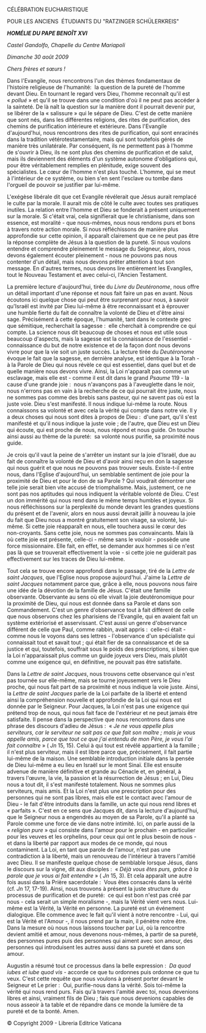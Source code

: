 CÉLÉBRATION  EUCHARISTIQUE

POUR LES ANCIENS  ÉTUDIANTS DU "RATZINGER SCHÜLERKREIS"

***HOMÉLIE DU PAPE BENOÎT XVI***

*Castel Gandolfo, Chapelle du Centre Mariapoli*

*Dimanche 30 août 2009*

*Chers frères et sœurs !*

Dans l'Evangile, nous rencontrons l'un des thèmes fondamentaux de l'histoire religieuse de l'humanité:  la question de la pureté de l'homme devant Dieu. En tournant le regard vers Dieu, l'homme reconnaît qu'il est « *pollué* » et qu'il se trouve dans une condition d'où il ne peut pas accéder à la sainteté. De là naît la question sur la manière dont il pourrait devenir pur, se libérer de la « salissure » qui le sépare de Dieu. C'est de cette manière que sont nés, dans les différentes religions, des rites de purification, des chemins de purification intérieure et extérieure. Dans l'Evangile d'aujourd'hui, nous rencontrons des rites de purification, qui sont enracinés dans la tradition vétérotestamentaire, mais qui sont toutefois gérés de manière très unilatérale. Par conséquent, ils ne permettent pas à l'homme de s'ouvrir à Dieu, ils ne sont plus des chemins de purification et de salut, mais ils deviennent des éléments d'un système autonome d'obligations qui, pour être véritablement remplies en plénitude, exige souvent des spécialistes. Le cœur de l'homme n'est plus touché. L'homme, qui se meut à l'intérieur de ce système, ou bien s'en sent l'esclave ou tombe dans l'orgueil de pouvoir se justifier par lui-même.

L'exégèse libérale dit que cet Evangile révélerait que Jésus aurait remplacé le culte par la morale. Il aurait mis de côté le culte avec toutes ses pratiques inutiles. La relation entre l'homme et Dieu se fonderait à présent uniquement sur la morale. Si c'était vrai, cela signifierait que le christianisme, dans son essence, est moralité - que nous-mêmes, nous nous rendons purs et bons à travers notre action morale. Si nous réfléchissons de manière plus approfondie sur cette opinion, il apparaît clairement que ce ne peut pas être la réponse complète de Jésus à la question de la pureté. Si nous voulons entendre et comprendre pleinement le message du Seigneur, alors, nous devons également écouter pleinement - nous ne pouvons pas nous contenter d'un détail, mais nous devons prêter attention à tout son message. En d'autres termes, nous devons lire entièrement les Evangiles, tout le Nouveau Testament et avec celui-ci, l'Ancien Testament.

La première lecture d'aujourd'hui, tirée du *Livre du Deutéronome*, nous offre un détail important d'une réponse et nous fait faire un pas en avant. Nous écoutons ici quelque chose qui peut être surprenant pour nous, à savoir qu'Israël est invité par Dieu lui-même à être reconnaissant et à éprouver une humble fierté du fait de connaître la volonté de Dieu et d'être ainsi sage. Précisément à cette époque, l'humanité, tant dans le contexte grec que sémitique, recherchait la sagesse :  elle cherchait à comprendre ce qui compte. La science nous dit beaucoup de choses et nous est utile sous beaucoup d'aspects, mais la sagesse est la connaissance de l'essentiel - connaissance du but de notre existence et de la façon dont nous devons vivre pour que la vie soit un juste succès. La lecture tirée du *Deutéronome* évoque le fait que la sagesse, en dernière analyse, est identique à la Torah - à la Parole de Dieu qui nous révèle ce qui est essentiel, dans quel but et de quelle manière nous devons vivre. Ainsi, la Loi n'apparaît pas comme un esclavage, mais elle est - comme il est dit dans le grand *Psaume* 119 - la cause d'une grande joie :  nous n'avançons pas à l'aveuglette dans le noir, nous n'errons pas en vain à la recherche de ce qui pourrait être juste, nous ne sommes pas comme des brebis sans pasteur, qui ne savent pas où est la juste voie. Dieu s'est manifesté. Il nous indique lui-même la route. Nous connaissons sa volonté et avec cela la vérité qui compte dans notre vie. Il y a deux choses qui nous sont dites à propos de Dieu :  d'une part, qu'il s'est manifesté et qu'il nous indique la juste voie ; de l'autre, que Dieu est un Dieu qui écoute, qui est proche de nous, nous répond et nous guide. On touche ainsi aussi au thème de la pureté:  sa volonté nous purifie, sa proximité nous guide.

Je crois qu'il vaut la peine de s'arrêter un instant sur la joie d'Israël, due au fait de connaître la volonté de Dieu et d'avoir ainsi reçu en don la sagesse qui nous guérit et que nous ne pouvons pas trouver seuls. Existe-t-il entre nous, dans l'Eglise d'aujourd'hui, un semblable sentiment de joie pour la proximité de Dieu et pour le don de sa Parole ? Qui voudrait démontrer une telle joie serait bien vite accusé de triomphalisme. Mais, justement, ce ne sont pas nos aptitudes qui nous indiquent la véritable volonté de Dieu. C'est un don immérité qui nous rend dans le même temps humbles et joyeux. Si nous réfléchissons sur la perplexité du monde devant les grandes questions du présent et de l'avenir, alors en nous aussi devrait jaillir à nouveau la joie du fait que Dieu nous a montré gratuitement son visage, sa volonté, lui-même. Si cette joie réapparaît en nous, elle touchera aussi le cœur des non-croyants. Sans cette joie, nous ne sommes pas convaincants. Mais là où cette joie est présente, celle-ci - même sans le vouloir - possède une force missionnaire. Elle fait, en effet, se demander aux hommes si ce n'est pas là que se trouverait effectivement la voie - si cette joie ne guiderait pas effectivement sur les traces de Dieu lui-même.

Tout cela se trouve encore approfondi dans le passage, tiré de la *Lettre de saint Jacques*, que l'Eglise nous propose aujourd'hui. J'aime la *Lettre de saint Jacques* notamment parce que, grâce à elle, nous pouvons nous faire une idée de la dévotion de la famille de Jésus. C'était une famille observante. Observante au sens où elle vivait la joie deutéronomique pour la proximité de Dieu, qui nous est donnée dans sa Parole et dans son Commandement. C'est un genre d'observance tout à fait différent de celle que nous observons chez les pharisiens de l'Evangile, qui en avaient fait un système extériorisé et asservissant. C'est aussi un genre d'observance différent de celle que Paul, comme rabbin, avait appris :  celle-ci était - comme nous le voyons dans ses lettres - l'observance d'un spécialiste qui connaissait tout et savait tout ; qui était fier de sa connaissance et de sa justice et qui, toutefois, souffrait sous le poids des prescriptions, si bien que la Loi n'apparaissait plus comme un guide joyeux vers Dieu, mais plutôt comme une exigence qui, en définitive, ne pouvait pas être satisfaite.

Dans la *Lettre de saint Jacques*, nous trouvons cette observance qui n'est pas tournée sur elle-même, mais se tourne joyeusement vers le Dieu proche, qui nous fait part de sa proximité et nous indique la voie juste. Ainsi, la *Lettre de saint Jacques* parle de la Loi parfaite de la liberté et entend ainsi la compréhension nouvelle et approfondie de la Loi qui nous est donnée par le Seigneur. Pour Jacques, la Loi n'est pas une exigence qui prétend trop de nous, qui nous fait face de l'extérieur et ne peut jamais être satisfaite. Il pense dans la perspective que nous rencontrons dans une phrase des discours d'adieu de Jésus :  « *Je ne vous appelle plus serviteurs, car le serviteur ne sait pas ce que fait son maître ; mais je vous appelle amis, parce que tout ce que j'ai entendu de mon Père, je vous l'ai fait connaître* » ( *Jn* 15, 15). Celui à qui tout est révélé appartient à la famille ; il n'est plus serviteur, mais il est libre parce que, précisément, il fait partie lui-même de la maison. Une semblable introduction initiale dans la pensée de Dieu lui-même a eu lieu en Israël sur le mont Sinaï. Elle est ensuite advenue de manière définitive et grande au Cénacle et, en général, à travers l'œuvre, la vie, la passion et la résurrection de Jésus ; en Lui, Dieu nous a tout dit, il s'est manifesté totalement. Nous ne sommes plus serviteurs, mais amis. Et la Loi n'est plus une prescription pour des personnes qui ne sont pas libres, mais elle est le contact avec l'amour de Dieu - le fait d'être introduits dans la famille, un acte qui nous rend libres et « parfaits ». C'est en ce sens que Jacques dit, dans la lecture d'aujourd'hui, que le Seigneur nous a engendrés au moyen de sa Parole, qu'il a planté sa Parole comme une force de vie dans notre intimité. Ici, on parle aussi de la « *religion pure* » qui consiste dans l'amour pour le prochain - en particulier pour les veuves et les orphelins, pour ceux qui ont le plus besoin de nous - et dans la liberté par rapport aux modes de ce monde, qui nous contaminent. La Loi, en tant que parole de l'amour, n'est pas une contradiction à la liberté, mais un renouveau de l'intérieur à travers l'amitié avec Dieu. Il se manifeste quelque chose de semblable lorsque Jésus, dans le discours sur la vigne, dit aux disciples :  « *Déjà vous êtes purs, grâce à la parole que je vous ai fait entendre* » ( *Jn* 15, 3). Et cela apparaît une autre fois aussi dans la Prière sacerdotale :  Vous êtes consacrés dans la vérité (cf. *Jn* 17, 17-19). Ainsi, nous trouvons à présent la juste structure du processus de purification et de pureté:  ce qui est bon n'est pas créé par nous - cela serait un simple moralisme -, mais la Vérité vient vers nous. Lui-même est la Vérité, la Vérité en personne. La pureté est un événement dialogique. Elle commence avec le fait qu'il vient à notre rencontre - Lui, qui est la Vérité et l'Amour -, il nous prend par la main, il pénètre notre être. Dans la mesure où nous nous laissons toucher par Lui, où la rencontre devient amitié et amour, nous devenons nous-mêmes, à partir de sa pureté, des personnes pures puis des personnes qui aiment avec son amour, des personnes qui introduisent les autres aussi dans sa pureté et dans son amour.

Augustin a résumé tout ce processus dans la belle expression :  *Da quod iubes et iube quod vis* - accorde ce que tu ordonnes puis ordonne ce que tu veux. C'est cette requête que nous voulons à présent porter devant le Seigneur et Le prier :  Oui, purifie-nous dans la vérité. Sois toi-même la vérité qui nous rend purs. Fais qu'à travers l'amitié avec toi, nous devenions libres et ainsi, vraiment fils de Dieu ; fais que nous devenions capables de nous asseoir à ta table et de répandre dans ce monde la lumière de ta pureté et de ta bonté. Amen.

© Copyright 2009 - Libreria Editrice Vaticana